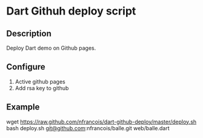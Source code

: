 # Dart Githuh deploy script

## Description

Deploy Dart demo on Github pages.

## Configure

1. Active github pages
2. Add rsa key to github

## Example

wget https://raw.github.com/nfrancois/dart-github-deploy/master/deploy.sh
bash deploy.sh git@github.com:nfrancois/balle.git web/balle.dart
